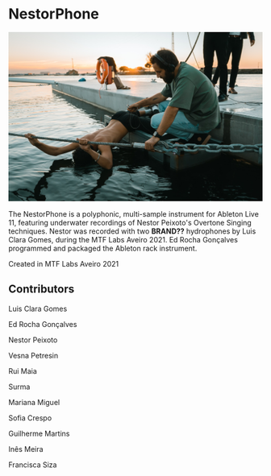 # NestorPhone
![Nestor Recording](https://github.com/ekkolabs/nestorphone/blob/main/images/nestor.jpeg)


The NestorPhone is a polyphonic, multi-sample instrument for Ableton Live 11, featuring underwater recordings of Nestor Peixoto's Overtone Singing techniques.
Nestor was recorded with two **BRAND??** hydrophones by Luis Clara Gomes, during the MTF Labs Aveiro 2021.
Ed Rocha Gonçalves programmed and packaged the Ableton rack instrument.

Created in MTF Labs Aveiro 2021

## Contributors
Luis Clara Gomes

Ed Rocha Gonçalves

Nestor Peixoto

Vesna Petresin

Rui Maia

Surma

Mariana Miguel

Sofia Crespo

Guilherme Martins

Inês Meira

Francisca Siza
